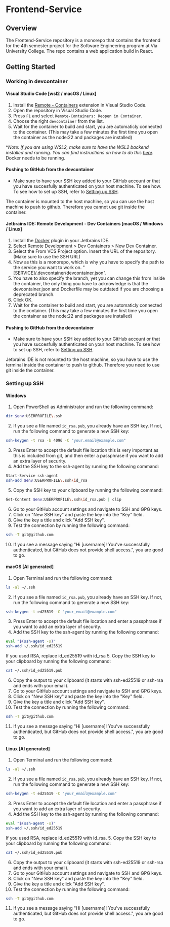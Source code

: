 # Frontend-Service
## Overview
The Frontend-Service repository is a monorepo that contains the frontend for the 4th semester project for the Software Engineering program at Via University College. The repo contains a web application build in React.

## Getting Started
### Working in devcontainer
#### Visual Studio Code [wsl2 / macOS / Linux]
1. Install the [Remote - Containers](https://marketplace.visualstudio.com/items?itemName=ms-vscode-remote.remote-containers) extension in Visual Studio Code.
2. Open the repository in Visual Studio Code.
3. Press `F1` and select `Remote-Containers: Reopen in Container`.
4. Choose the right `devcontainer` from the list.
5. Wait for the container to build and start, you are automaticly connected to the container. (This may take a few minutes the first time you open the container as the node:22 and packages are installed)

**Note: If you are using WSL2, make sure to have the WSL2 backend installed and running. You can find instructions on how to do this [here](https://docs.microsoft.com/en-us/windows/wsl/install).* Docker needs to be running.

#### Pushing to GitHub from the devcontainer
* Make sure to have your SSH key added to your GitHub account or that you have succesfully authenticated on your host machine. To see how. To see how to set up SSH, refer to [Setting up SSH](#ssh-setup).

The container is mounted to the host machine, so you can use the host machine to push to github. Therefore you cannot use git inside the container.

#### Jetbrains IDE: Remote Development - Dev Containers [macOS / Windows / Linux]
1. Install the [Docker](https://www.jetbrains.com/help/idea/docker.html) plugin in your Jetbrains IDE.
2. Select Remote Development > Dev Containers > New Dev Container.
3. Select the From VCS Project option. Insert the URL of the repository. (Make sure to use the SSH URL)
4. Now as this is a monorepo, which is why you have to specify the path to the service you want to work on. "[SERVICE]/.devcontainer/devcontainer.json". 
5. You have to also specify the branch, yet you can change this from inside the container, the only thing you have to acknowledge is that the devcontainer.json and Dockerfile may be outdated if you are choosing a deprecated branch.
6. Click OK.
7. Wait for the container to build and start, you are automaticly connected to the container. (This may take a few minutes the first time you open the container as the node:22 and packages are installed)

#### Pushing to GitHub from the devcontainer
* Make sure to have your SSH key added to your GitHub account or that you have succesfully authenticated on your host machine. To see how to set up SSH, refer to [Setting up SSH](#ssh-setup).

Jetbrains IDE is not mounted to the host machine, so you have to use the terminal inside the container to push to github. Therefore you need to use git inside the container.

### Setting up SSH
<a id="ssh-setup"></a>

#### Windows
1. Open PowerShell as Administrator and run the following command:
```bash
dir $env:USERPROFILE\.ssh
```
2. If you see a file named `id_rsa.pub`, you already have an SSH key. If not, run the following command to generate a new SSH key:
```bash
ssh-keygen -t rsa -b 4096 -C "your.email@example.com"
```
3. Press Enter to accept the default file location this is very important as this is included from git, and then enter a passphrase if you want to add an extra layer of security.
4. Add the SSH key to the ssh-agent by running the following command:
```bash
Start-Service ssh-agent
ssh-add $env:USERPROFILE\.ssh\id_rsa
```
5. Copy the SSH key to your clipboard by running the following command:
```bash
Get-Content $env:USERPROFILE\.ssh\id_rsa.pub | clip
```
6. Go to your GitHub account settings and navigate to SSH and GPG keys.
7. Click on "New SSH key" and paste the key into the "Key" field.
8. Give the key a title and click "Add SSH key".
9. Test the connection by running the following command:
```bash
ssh -T git@github.com
```
10. If you see a message saying "Hi [username]! You've successfully authenticated, but GitHub does not provide shell access.", you are good to go.
#### macOS [AI generated]
1. Open Terminal and run the following command:
```bash
ls -al ~/.ssh
```
2. If you see a file named `id_rsa.pub`, you already have an SSH key. If not, run the following command to generate a new SSH key:
```bash
ssh-keygen -t ed25519 -C "your_email@example.com"
```
3. Press Enter to accept the default file location and enter a passphrase if you want to add an extra layer of security.
4. Add the SSH key to the ssh-agent by running the following command:
```bash
eval "$(ssh-agent -s)"
ssh-add ~/.ssh/id_ed25519
```
If you used RSA, replace id_ed25519 with id_rsa
5. Copy the SSH key to your clipboard by running the following command:
```bash
cat ~/.ssh/id_ed25519.pub
```
6. Copy the output to your clipboard (it starts with ssh-ed25519 or ssh-rsa and ends with your email).
7. Go to your GitHub account settings and navigate to SSH and GPG keys.
8. Click on "New SSH key" and paste the key into the "Key" field.
9. Give the key a title and click "Add SSH key".
10. Test the connection by running the following command:
```bash
ssh -T git@github.com
```
11. If you see a message saying "Hi [username]! You've successfully authenticated, but GitHub does not provide shell access.", you are good to go.

#### Linux [AI generated]
1. Open Terminal and run the following command:
```bash
ls -al ~/.ssh
```
2. If you see a file named `id_rsa.pub`, you already have an SSH key. If not, run the following command to generate a new SSH key:
```bash
ssh-keygen -t ed25519 -C "your_email@example.com"
```
3. Press Enter to accept the default file location and enter a passphrase if you want to add an extra layer of security.
4. Add the SSH key to the ssh-agent by running the following command:
```bash
eval "$(ssh-agent -s)"
ssh-add ~/.ssh/id_ed25519
```
If you used RSA, replace id_ed25519 with id_rsa.
5. Copy the SSH key to your clipboard by running the following command:
```bash
cat ~/.ssh/id_ed25519.pub
```
6. Copy the output to your clipboard (it starts with ssh-ed25519 or ssh-rsa and ends with your email).
7. Go to your GitHub account settings and navigate to SSH and GPG keys.
8. Click on "New SSH key" and paste the key into the "Key" field.
9. Give the key a title and click "Add SSH key".
10. Test the connection by running the following command:
```bash
ssh -T git@github.com
```
11. If you see a message saying "Hi [username]! You've successfully authenticated, but GitHub does not provide shell access.", you are good to go.

